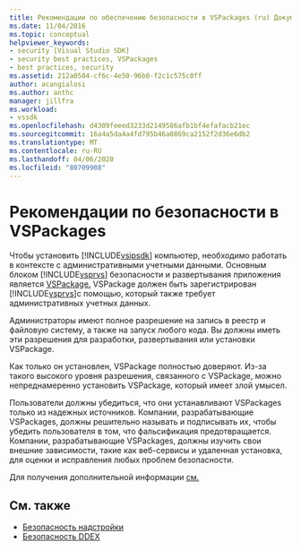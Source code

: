 ```yaml
---
title: Рекомендации по обеспечению безопасности в VSPackages (ru) Документы Майкрософт
ms.date: 11/04/2016
ms.topic: conceptual
helpviewer_keywords:
- security [Visual Studio SDK]
- security best practices, VSPackages
- best practices, security
ms.assetid: 212a0504-cf6c-4e50-96b0-f2c1c575c0ff
author: acangialosi
ms.author: anthc
manager: jillfra
ms.workload:
- vssdk
ms.openlocfilehash: d4309feeed3233d2149586afb1bf4efafacb21ec
ms.sourcegitcommit: 16a4a5da4a4fd795b46a0869ca2152f2d36e6db2
ms.translationtype: MT
ms.contentlocale: ru-RU
ms.lasthandoff: 04/06/2020
ms.locfileid: "80709908"
---
```

# <a name="best-practices-for-security-in-vspackages"></a>Рекомендации по безопасности в VSPackages
Чтобы установить [!INCLUDE[vsipsdk](../../extensibility/includes/vsipsdk_md.md)] компьютер, необходимо работать в контексте с административными учетными данными. Основным блоком [!INCLUDE[vsprvs](../../code-quality/includes/vsprvs_md.md)] безопасности и развертывания приложения является [VSPackage.](../../extensibility/internals/vspackages.md) VSPackage должен быть зарегистрирован [!INCLUDE[vsprvs](../../code-quality/includes/vsprvs_md.md)]с помощью, который также требует административных учетных данных.

 Администраторы имеют полное разрешение на запись в реестр и файловую систему, а также на запуск любого кода. Вы должны иметь эти разрешения для разработки, развертывания или установки VSPackage.

 Как только он установлен, VSPackage полностью доверяют. Из-за такого высокого уровня разрешения, связанного с VSPackage, можно непреднамеренно установить VSPackage, который имеет злой умысел.

 Пользователи должны убедиться, что они устанавливают VSPackages только из надежных источников. Компании, разрабатывающие VSPackages, должны решительно называть и подписывать их, чтобы убедить пользователя в том, что фальсификация предотвращается. Компании, разрабатывающие VSPackages, должны изучить свои внешние зависимости, такие как веб-сервисы и удаленная установка, для оценки и исправления любых проблем безопасности.

 Для получения дополнительной информации [см.](/previous-versions/visualstudio/visual-studio-2008/d55zzx87(v=vs.90))

## <a name="see-also"></a>См. также
- [Безопасность надстройки](https://msdn.microsoft.com/Library/44a5c651-6246-4310-b371-65378917c799)
- [Безопасность DDEX](https://msdn.microsoft.com/library/44a52a70-5c98-450e-993d-4a3b32f69ba8)
